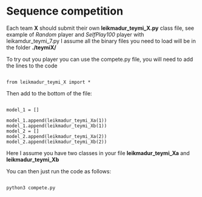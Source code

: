 # Sequence competition

Each team **X** should submit their own **leikmadur_teymi_X.py** class file, see example of *Random* player and *SelfPlay100* player with leikamdur_teymi_7.py
I assume all the binary files you need to load will be in the folder **./teymiX/** 

To try out you player you can use the compete.py file, you will need to add the lines to the code

<code>
from leikmadur_teymi_X import * 
</code>
  
Then add to the bottom of the file:
<p><code>
model_1 = []<br>
model_1.append(leikmadur_teymi_Xa(1))
model_1.append(leikmadur_teymi_Xb(1))
model_2 = []
model_2.append(leikmadur_teymi_Xa(2))
model_2.append(leikmadur_teymi_Xb(2))
</code></p>

Here I assume you have two classes in your file **leikmadur_teymi_Xa** and **leikmadur_teymi_Xb**

You can then just run the code as follows:

<code>
python3 compete.py
</code>
